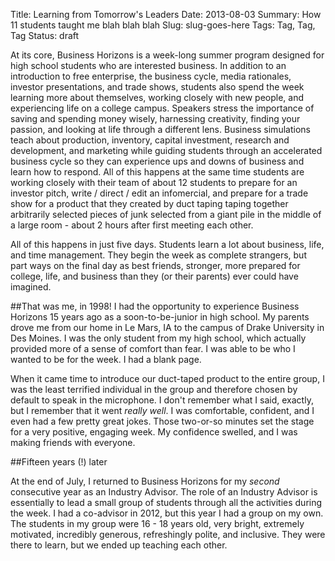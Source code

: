 Title: Learning from Tomorrow's Leaders
Date: 2013-08-03
Summary: How 11 students taught me blah blah blah
Slug: slug-goes-here
Tags: Tag, Tag, Tag
Status: draft

At its core, Business Horizons is a week-long summer program designed for high school students who are interested business. In addition to an introduction to free enterprise, the business cycle, media rationales, investor presentations, and trade shows, students also spend the week learning more about themselves, working closely with new people, and experiencing life on a college campus. Speakers stress the importance of saving and spending money wisely, harnessing creativity, finding your passion, and looking at life through a different lens. Business simulations teach about production, inventory, capital investment, research and development, and marketing while guiding students through an accelerated business cycle so they can experience ups and downs of business and learn how to respond. All of this happens at the same time students are working closely with their team of about 12 students to prepare for an investor pitch, write / direct / edit an infomercial, and prepare for a trade show for a product that they created by duct taping taping together arbitrarily selected pieces of junk selected from a giant pile in the middle of a large room - about 2 hours after first meeting each other.

All of this happens in just five days. Students learn a lot about business, life, and time management. They begin the week as complete strangers, but part ways on the final day as best friends, stronger, more prepared for college, life, and business than they (or their parents) ever could have imagined.

##That was me, in 1998!
I had the opportunity to experience Business Horizons 15 years ago as a soon-to-be-junior in high school. My parents drove me from our home in Le Mars, IA to the campus of Drake University in Des Moines. I was the only student from my high school, which actually provided more of a sense of comfort than fear. I was able to be who I wanted to be for the week. I had a blank page. 

When it came time to introduce our duct-taped product to the entire group, I was the least terrified individual in the group and therefore chosen by default to speak in the microphone. I don't remember what I said, exactly, but I remember that it went _really well_. I was comfortable, confident, and I even had a few pretty great jokes. Those two-or-so minutes set the stage for a very positive, engaging week. My confidence swelled, and I was making friends with everyone.

##Fifteen years (!) later

At the end of July, I returned to Business Horizons for my _second_ consecutive year as an Industry Advisor. The role of an Industry Advisor is essentially to lead a small group of students through all the activities during the week. I had a co-advisor in 2012, but this year I had a group on my own. The students in my group were 16 - 18 years old, very bright, extremely motivated, incredibly generous, refreshingly polite, and inclusive. They were there to learn, but we ended up teaching each other.

